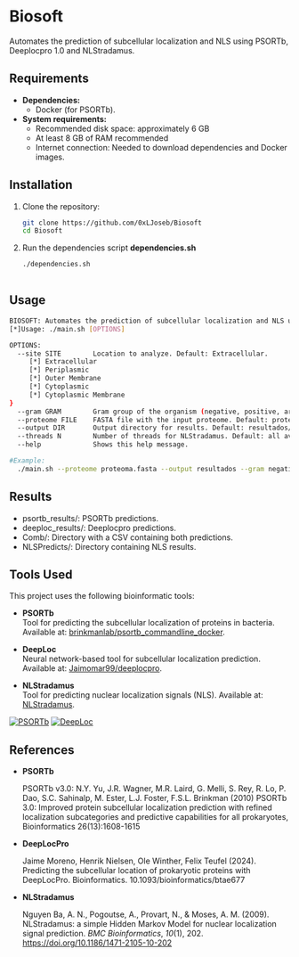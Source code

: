 # Biosoft
Automates the prediction of subcellular localization and NLS using PSORTb, Deeplocpro 1.0 and NLStradamus.
## Requirements
- **Dependencies:**
  - Docker (for PSORTb).
- **System requirements:**
  - Recommended disk space: approximately 6 GB
  - At least 8 GB of RAM recommended
  - Internet connection: Needed to download dependencies and Docker images.

## Installation
1. Clone the repository:
   ```bash
   git clone https://github.com/0xLJoseb/Biosoft
   cd Biosoft
2. Run the dependencies script **dependencies.sh** 
   ```bash
   ./dependencies.sh
  
## Usage
```bash
BIOSOFT: Automates the prediction of subcellular localization and NLS using PSORTb, Deeplocpro and NLStradamus.
[*]Usage: ./main.sh [OPTIONS]

OPTIONS:
  --site SITE        Location to analyze. Default: Extracellular.
     [*] Extracellular
     [*] Periplasmic
     [*] Outer Membrane
     [*] Cytoplasmic
     [*] Cytoplasmic Membrane
}
  --gram GRAM        Gram group of the organism (negative, positive, archaea). Default: negative.
  --proteome FILE    FASTA file with the input proteome. Default: proteoma.fasta.
  --output DIR       Output directory for results. Default: resultados/.
  --threads N        Number of threads for NLStradamus. Default: all available cores.
  --help             Shows this help message.

#Example:
  ./main.sh --proteome proteoma.fasta --output resultados --gram negative --site Extracellular
```

## Results
- psortb_results/: PSORTb predictions.
- deeploc_results/: Deeplocpro predictions.
- Comb/: Directory with a CSV containing both predictions.
- NLSPredicts/: Directory containing NLS results.

## Tools Used
This project uses the following bioinformatic tools:

- **PSORTb**  
  Tool for predicting the subcellular localization of proteins in bacteria. Available at: [brinkmanlab/psortb_commandline_docker](https://github.com/brinkmanlab/psortb_commandline_docker).  

- **DeepLoc**  
  Neural network-based tool for subcellular localization prediction. Available at: [Jaimomar99/deeplocpro](https://github.com/Jaimomar99/deeplocpro).  

- **NLStradamus**  
  Tool for predicting nuclear localization signals (NLS). Available at: [NLStradamus](http://www.moseslab.csb.utoronto.ca/NLStradamus/).  

[![PSORTb](https://img.shields.io/badge/PSORTb-GitHub-blue)](https://github.com/brinkmanlab/psortb_commandline_docker)
[![DeepLoc](https://img.shields.io/badge/DeepLoc-GitHub-green)](https://github.com/Jaimomar99/deeplocpro)

## References
- **PSORTb**

  PSORTb v3.0: N.Y. Yu, J.R. Wagner, M.R. Laird, G. Melli, S. Rey, R. Lo, P. Dao, S.C. Sahinalp, M. Ester, L.J. Foster, F.S.L. Brinkman (2010) PSORTb 3.0: Improved protein subcellular localization prediction with refined localization subcategories and predictive capabilities for all prokaryotes, Bioinformatics 26(13):1608-1615
- **DeepLocPro**

  Jaime Moreno, Henrik Nielsen, Ole Winther, Felix Teufel (2024). Predicting the subcellular location of prokaryotic proteins with DeepLocPro. Bioinformatics. 10.1093/bioinformatics/btae677
- **NLStradamus**  

  Nguyen Ba, A. N., Pogoutse, A., Provart, N., & Moses, A. M. (2009). NLStradamus: a simple Hidden Markov Model for nuclear localization signal prediction. *BMC Bioinformatics*, *10*(1), 202. https://doi.org/10.1186/1471-2105-10-202  
